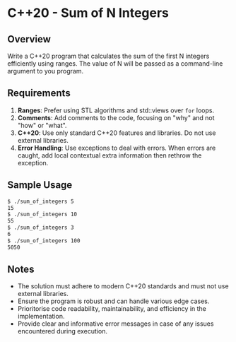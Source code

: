 # C++20 - Sum of N Integers

## Overview

Write a C++20 program that calculates the sum of the first N integers efficiently using ranges. The value of N will be passed as a command-line argument to you program.

## Requirements

1. **Ranges**: Prefer using STL algorithms and std::views over `for` loops. 
1. **Comments**: Add comments to the code, focusing on "why" and not "how" or "what".
1. **C++20**: Use only standard C++20 features and libraries. Do not use external libraries.
1. **Error Handling**: Use exceptions to deal with errors. When errors are caught, add local contextual extra information then rethrow the exception.

## Sample Usage

```bash
$ ./sum_of_integers 5
15
$ ./sum_of_integers 10
55
$ ./sum_of_integers 3
6
$ ./sum_of_integers 100
5050
```

## Notes

* The solution must adhere to modern C++20 standards and must not use external libraries.
* Ensure the program is robust and can handle various edge cases.
* Prioritorise code readability, maintainability, and efficiency in the implementation.
* Provide clear and informative error messages in case of any issues encountered during execution.


